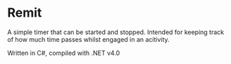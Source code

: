 Remit
=====

A simple timer that can be started and stopped. Intended for keeping track of how much time passes whilst
engaged in an acitivity.

Written in C#, compiled with .NET v4.0